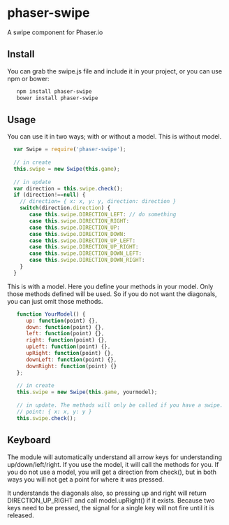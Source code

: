 # phaser-swipe
A swipe component for Phaser.io

## Install

You can grab the swipe.js file and include it in your project, or you can use npm or bower:

```bash
   npm install phaser-swipe
   bower install phaser-swipe
```

## Usage

You can use it in two ways; with or without a model. This is without model.

```javascript
  var Swipe = require('phaser-swipe');
  
  // in create
  this.swipe = new Swipe(this.game);
  
  // in update
  var direction = this.swipe.check();
  if (direction!==null) {
    // direction= { x: x, y: y, direction: direction }
    switch(direction.direction) {
       case this.swipe.DIRECTION_LEFT: // do something
       case this.swipe.DIRECTION_RIGHT:
       case this.swipe.DIRECTION_UP:
       case this.swipe.DIRECTION_DOWN:
       case this.swipe.DIRECTION_UP_LEFT:
       case this.swipe.DIRECTION_UP_RIGHT:
       case this.swipe.DIRECTION_DOWN_LEFT:
       case this.swipe.DIRECTION_DOWN_RIGHT:
    }
  }
```

This is with a model. Here you define your methods in your model. Only those methods defined will be used.
So if you do not want the diagonals, you can just omit those methods.

```javascript
   function YourModel() {
      up: function(point) {},
      down: function(point) {},
      left: function(point) {},
      right: function(point) {},
      upLeft: function(point) {},
      upRight: function(point) {},
      downLeft: function(point) {},
      downRight: function(point) {}
   };
   
   // in create
   this.swipe = new Swipe(this.game, yourmodel);
   
   // in update. The methods will only be called if you have a swipe.
   // point: { x: x, y: y }
   this.swipe.check();
```

## Keyboard

The module will automatically understand all arrow keys for understanding up/down/left/right. If you use
the model, it will call the methods for you. If you do not use a model, you will get a direction from
check(), but in both ways you will not get a point for where it was pressed.

It understands the diagonals also, so pressing up and right will return DIRECTION_UP_RIGHT and call
model.upRight() if it exists. Because two keys need to be pressed, the signal for a single key will not
fire until it is released.
